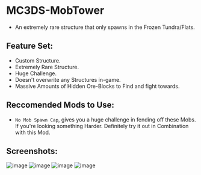 # MC3DS-MobTower
- An extremely rare structure that only spawns in the Frozen Tundra/Flats.

## Feature Set:
- Custom Structure.
- Extremely Rare Structure.
- Huge Challenge.
- Doesn't overwrite any Structures in-game.
- Massive Amounts of Hidden Ore-Blocks to Find and fight towards.

## Reccomended Mods to Use:
- `No Mob Spawn Cap`, gives you a huge challenge in fending off these Mobs. If you're looking something Harder. Definitely try it out in Combination with this Mod.

## Screenshots:
![image](https://github.com/Minecraft-3DS-Community/MC3DS-MobTower/assets/78656905/bb560dfb-384a-485b-9487-1d00bf5143d8)
![image](https://github.com/Minecraft-3DS-Community/MC3DS-MobTower/assets/78656905/4445cc76-2610-4926-b25c-83fc619280cd)
![image](https://github.com/Minecraft-3DS-Community/MC3DS-MobTower/assets/78656905/e1c80cc0-28e0-4352-9a59-d935721c2298)
![image](https://github.com/Minecraft-3DS-Community/MC3DS-MobTower/assets/78656905/cb5969b6-c0e3-466d-aecb-07a12d191346)
